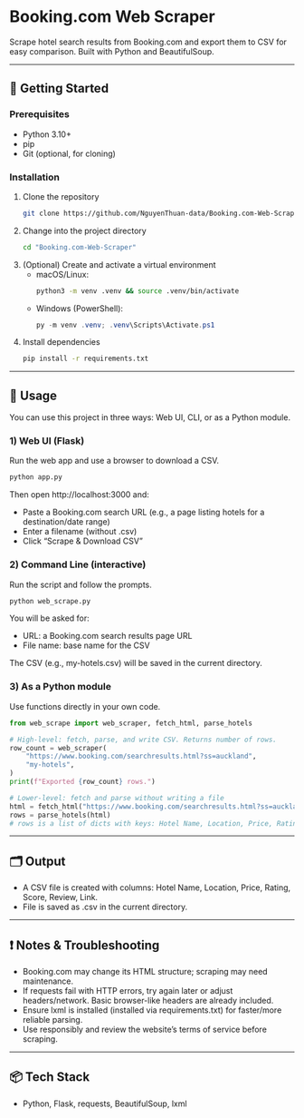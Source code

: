 # Booking.com Web Scraper

Scrape hotel search results from Booking.com and export them to CSV for easy comparison. Built with Python and BeautifulSoup.

---

## 🚀 Getting Started

### Prerequisites
- Python 3.10+
- pip
- Git (optional, for cloning)

### Installation
1. Clone the repository
   ```sh
   git clone https://github.com/NguyenThuan-data/Booking.com-Web-Scraper.git
   ```
2. Change into the project directory
   ```sh
   cd "Booking.com-Web-Scraper"
   ```
3. (Optional) Create and activate a virtual environment
   - macOS/Linux:
     ```sh
     python3 -m venv .venv && source .venv/bin/activate
     ```
   - Windows (PowerShell):
     ```powershell
     py -m venv .venv; .venv\Scripts\Activate.ps1
     ```
4. Install dependencies
   ```sh
   pip install -r requirements.txt
   ```

---

## 🔧 Usage
You can use this project in three ways: Web UI, CLI, or as a Python module.

### 1) Web UI (Flask)
Run the web app and use a browser to download a CSV.
```sh
python app.py
```
Then open http://localhost:3000 and:
- Paste a Booking.com search URL (e.g., a page listing hotels for a destination/date range)
- Enter a filename (without .csv)
- Click “Scrape & Download CSV”

### 2) Command Line (interactive)
Run the script and follow the prompts.
```sh
python web_scrape.py
```
You will be asked for:
- URL: a Booking.com search results page URL
- File name: base name for the CSV

The CSV (e.g., my-hotels.csv) will be saved in the current directory.

### 3) As a Python module
Use functions directly in your own code.
```python
from web_scrape import web_scraper, fetch_html, parse_hotels

# High-level: fetch, parse, and write CSV. Returns number of rows.
row_count = web_scraper(
    "https://www.booking.com/searchresults.html?ss=auckland",
    "my-hotels",
)
print(f"Exported {row_count} rows.")

# Lower-level: fetch and parse without writing a file
html = fetch_html("https://www.booking.com/searchresults.html?ss=auckland")
rows = parse_hotels(html)
# rows is a list of dicts with keys: Hotel Name, Location, Price, Rating, Score, Review, Link
```

---

## 🗂️ Output
- A CSV file is created with columns: Hotel Name, Location, Price, Rating, Score, Review, Link.
- File is saved as <filename>.csv in the current directory.

---

## ❗ Notes & Troubleshooting
- Booking.com may change its HTML structure; scraping may need maintenance.
- If requests fail with HTTP errors, try again later or adjust headers/network. Basic browser-like headers are already included.
- Ensure lxml is installed (installed via requirements.txt) for faster/more reliable parsing.
- Use responsibly and review the website’s terms of service before scraping.

---

## 📦 Tech Stack
- Python, Flask, requests, BeautifulSoup, lxml
